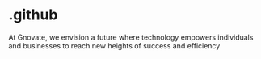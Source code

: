 # .github
At Gnovate, we envision a future where technology empowers individuals and businesses to reach new heights of success and efficiency
